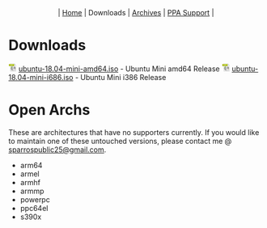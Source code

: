 <center>| <a href="https://sparrosdeveloperteam.github.io/mini-lts">Home</a> | Downloads | <a href="https://sparrosdeveloperteam.github.io/mini-lts/archives">Archives</a> | <a href="https://sparrosdeveloperteam.github.io/mini-lts/ppa-support">PPA Support</a> |</center>

# Downloads

<img src="iso-4.png" width="16px" height="16px" /> [ubuntu-18.04-mini-amd64.iso](#) - Ubuntu Mini amd64 Release
<img src="iso-4.png" width="16px" height="16px" /> [ubuntu-18.04-mini-i686.iso](#) - Ubuntu Mini i386 Release

# Open Archs

These are architectures that have no supporters currently. If you would like to maintain one of these untouched versions, please contact me @ sparrospublic25@gmail.com.

* arm64
* armel
* armhf
* armmp
* powerpc
* ppc64el
* s390x
